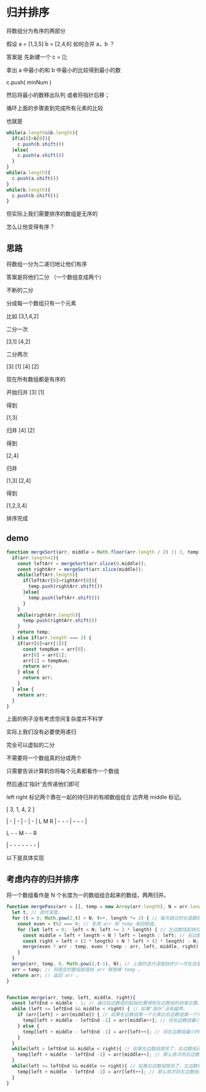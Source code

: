 # 归并排序

将数组分为有序的两部分

假设 a = [1,3,5] b = [2,4,6] 如何合并 a，b ？

答案是 先新建一个 c = [];

拿出 a 中最小的和 b 中最小的比较得到最小的数

c.push( minNum )

然后将最小的数移出队列 或者将指针后移；

循环上面的步骤直到完成所有元素的比较

也就是

```js
while(a.length&&b.length){
  if(a[0]>b[0]){
    c.push(b.shift())
  }else{
    c.push(a.shift())
  }
}
while(a.length){
  c.push(a.shift())
}
while(b.length){
  c.push(b.shift())
}
```

但实际上我们需要排序的数组是无序的

怎么让他变得有序？

## 思路

将数组一分为二递归地让他们有序

答案是将他们二分 （一个数组变成两个）

不断的二分

分成每一个数组只有一个元素

比如 [3,1,4,2]

二分一次

[3,1] [4,2]

二分两次

[3] [1] [4] [2]

现在所有数组都是有序的

开始归并 [3] [1]

得到

[1,3]

归并 [4] [2]

得到

[2,4]

归并

[1,3] [2,4]

得到

[1,2,3,4]

排序完成

## demo
```js
function mergeSort(arr, middle = Math.floor(arr.length / 2) || 1, temp = []){
  if(arr.length>2){
    const leftArr = mergeSort(arr.slice(0,middle));
    const rightArr = mergeSort(arr.slice(middle));
    while(leftArr.length){
      if(leftArr[0]>rightArr[0]){
        temp.push(rightArr.shift())
      }else{
        temp.push(leftArr.shift())
      }
    }
    while(rightArr.length){
      temp.push(rightArr.shift())
    }
    return temp;
  } else if(arr.length === 2) {
    if(arr[0]>arr[1]){
      const tempNum = arr[0];
      arr[0] = arr[1];
      arr[1] = tempNum;
      return arr;
    } else {
      return arr; 
    }
  } else {
    return arr;
  }
}
```

上面的例子没有考虑空间复杂度并不科学

实际上我们没有必要使用递归

完全可以虚拟的二分

不需要将一个数组真的分成两个

只需要告诉计算机你将每个元素都看作一个数组

然后通过'指针'去传递他们即可

left right 标记两个靠在一起的待归并的有顺数组组合 边界用 middle 标记。

[ 3,  1,  4,  2 ]

| - | - | - | - |
L M R
| - - - | - - - |

L - - M - - R

| - - - - - - - |


以下是具体实现

## 考虑内存的归并排序

将一个数组看作是 N 个长度为一的数组组合起来的数组，两两归并。

```js
function mergePass(arr = [], temp = new Array(arr.length), N = arr.length, length = 1){ // 将每个元素看作是相邻的数组长度为1。
  let t; // 迭代深度。
  for (t = 0; Math.pow(2,t) < N; t++, length *= 2) { // 每次跳过的长度翻倍。
    const even = t%2 === 0; // 复用 arr 和 temp 来回赋值。
    for (let left = 0;  left < N; left += 2 * length) { // 左边数组起始位置 left 从0开始。
      const middle = left + length < N ? left + length : left; // 右边数组起始位置 middle 就是left + 一个数组长度length 但是不要超过 N 。
      const right = left + (2 * length) < N ? left + (2 * length) : N; // 右边界 right 就是 left + 两个数组长度。
      merge(even ? arr : temp, even ? temp : arr, left, middle, right); // 合并每两个相邻的数组。
    }
  }
  merge(arr, temp, 0, Math.pow(2,t-1), N); // 上面的迭代深度始终少一次在这里补足。
  arr = temp; // 将稳定的数组赋值给 arr 释放掉 temp 。
  return arr; // 返回 arr 。
}


function merge(arr, temp, left, middle, right){
  const leftEnd = middle - 1; // 通过右边数组的起始位置得到左边数组的结束位置。
  while (left <= leftEnd && middle < right) { // 如果‘指针’没有越界。
    if (arr[left] > arr[middle]) { // 如果左边数组第一个元素比右边数组第一个元素大。
      temp[left + middle - leftEnd -1] = arr[middle++]; // 将右边数组最小的放入有序数组 temp（初始值为空)。
    } else {
      temp[left + middle - leftEnd -1] = arr[left++]; // 将左边数组最小的放入有序数组 temp（初始值为空)。
    }
  }
  while(left > leftEnd && middle < right){ // 如果左边数组放完了，右边数组还有元素。
    temp[left + middle - leftEnd -1] = arr[middle++]; // 那么依次将右边数组剩余的元素放入 temp 。
  }
  while(left <= leftEnd && middle >= right){ // 如果右边数组放完了，左边数组还有元素
    temp[left + middle - leftEnd -1] = arr[left++]; // 那么依次将左边数组剩余的元素放入 temp 。
  }
}
```